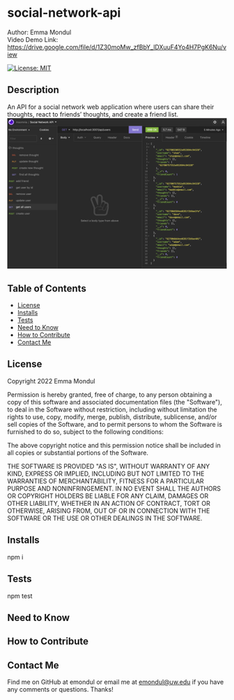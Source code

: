 # social-network-api

Author: Emma Mondul <br>
Video Demo Link: https://drive.google.com/file/d/1Z30moMw_zfBbY_lDXuuF4Yo4H7PgK6Nu/view<br>

[![License: MIT](https://img.shields.io/badge/License-MIT-yellow.svg)](https://opensource.org/licenses/MIT)

## Description

An API for a social network web application where users can share their thoughts, react to friends’ thoughts, and create a friend list.
![screenshot](/social.png?raw=true "Screenshot")

## Table of Contents

- [License](#license)
- [Installs](#installs)
- [Tests](#tests)
- [Need to Know](#need-to-know)
- [How to Contribute](#how-to-contribute)
- [Contact Me](#contact-me)

## License

Copyright 2022 Emma Mondul

Permission is hereby granted, free of charge, to any person obtaining a copy of this software and associated documentation files (the "Software"), to deal in the Software without restriction, including without limitation the rights to use, copy, modify, merge, publish, distribute, sublicense, and/or sell copies of the Software, and to permit persons to whom the Software is furnished to do so, subject to the following conditions:

The above copyright notice and this permission notice shall be included in all copies or substantial portions of the Software.

THE SOFTWARE IS PROVIDED "AS IS", WITHOUT WARRANTY OF ANY KIND, EXPRESS OR IMPLIED, INCLUDING BUT NOT LIMITED TO THE WARRANTIES OF MERCHANTABILITY, FITNESS FOR A PARTICULAR PURPOSE AND NONINFRINGEMENT. IN NO EVENT SHALL THE AUTHORS OR COPYRIGHT HOLDERS BE LIABLE FOR ANY CLAIM, DAMAGES OR OTHER LIABILITY, WHETHER IN AN ACTION OF CONTRACT, TORT OR OTHERWISE, ARISING FROM, OUT OF OR IN CONNECTION WITH THE SOFTWARE OR THE USE OR OTHER DEALINGS IN THE SOFTWARE.

## Installs

npm i

## Tests

npm test

## Need to Know

## How to Contribute

## Contact Me

Find me on GitHub at emondul or email me at emondul@uw.edu if you have any comments or questions. Thanks!
